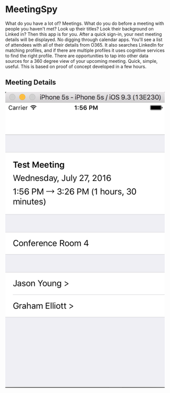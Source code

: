 # MeetingSpy
What do you have a lot of? Meetings. What do you do before a meeting with people you haven't met? Look up their titles? Look their background on Linked in? Then this app is for you. After a quick sign-in, your next meeting details will be displayed. No digging through calendar apps. You'll see a list of attendees with all of their details from O365. It also searches LinkedIn for matching profiles, and if there are multiple profiles it uses cognitive services to find the right profile. There are opportunities to tap into other data sources for a 360 degree view of your upcoming meeting. Quick, simple, useful. This is based on proof of concept developed in a few hours.

## Meeting Details

![Screenshot](readme-assets/MeetingDetails.png)